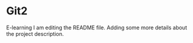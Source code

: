 # Git2
E-learning
I am editing the README file. Adding some more details about the project description.
